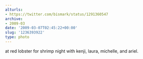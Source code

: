 ```yaml
---
alturls:
- https://twitter.com/bismark/status/1291360547
archive:
- 2009-03
date: '2009-03-07T02:45:22+00:00'
slug: '1236393922'
type: photo
---
```


at red lobster for shrimp night with kenji, laura, michelle, and ariel.
